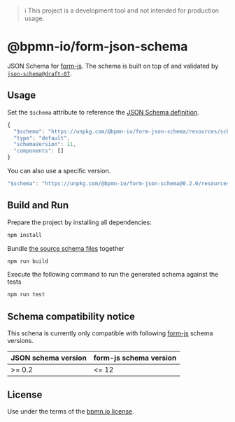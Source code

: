 > ℹ️ This project is a development tool and not intended for production usage.

# @bpmn-io/form-json-schema

JSON Schema for [form-js](https://github.com/bpmn-io/form-js). The schema is built on top of and validated by [`json-schema@draft-07`](https://json-schema.org/draft-07/json-schema-release-notes.html).


## Usage

Set the `$schema` attribute to reference the [JSON Schema definition](./resources/schema.json).

```js
{
  "$schema": "https://unpkg.com/@bpmn-io/form-json-schema/resources/schema.json",
  "type": "default",
  "schemaVersion": 11,
  "components": []
}
```

You can also use a specific version.

```js
"$schema": "https://unpkg.com/@bpmn-io/form-json-schema@0.2.0/resources/schema.json"
```

## Build and Run

Prepare the project by installing all dependencies:

```sh
npm install
```

Bundle [the source schema files](./src) together

```sh
npm run build
```

Execute the following command to run the generated schema against the tests

```sh
npm run test
```

## Schema compatibility notice

This schena is currently only compatible with following [form-js](https://github.com/bpmn-io/form-js) schema versions.

| JSON schema version | form-js schema version |
|---|---|
| >= 0.2  | <= 12 |

## License

Use under the terms of the [bpmn.io license](http://bpmn.io/license).
